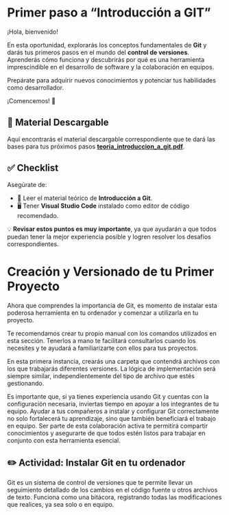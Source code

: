 # Primer paso a “Introducción a GIT”

¡Hola, bienvenido!  

En esta oportunidad, explorarás los conceptos fundamentales de **Git** y darás tus primeros pasos en el mundo del **control de versiones**. Aprenderás cómo funciona y descubrirás por qué es una herramienta imprescindible en el desarrollo de software y la colaboración en equipos.  

Prepárate para adquirir nuevos conocimientos y potenciar tus habilidades como desarrollador.  

¡Comencemos! 🚀  

## 📖 Material Descargable  
Aquí encontrarás el material descargable correspondiente que te dará las bases para tus próximos pasos **[teoria_introduccion_a_git.pdf](https://github.com/dmikan/Egg2024/blob/main/2_GIT_GITHUB/GIT_GITHUB_1_introduccion_a_git/teoria_introduccion_a_git.pdf)**.  

## ✅ Checklist  

Asegúrate de:  

- 📖 Leer el material teórico de **Introducción a Git**.  
- 🖥️ Tener **Visual Studio Code** instalado como editor de código recomendado.  


💡 **Revisar estos puntos es muy importante**, ya que ayudarán a que todos puedan tener la mejor experiencia posible y logren resolver los desafíos correspondientes.  


# Creación y Versionado de tu Primer Proyecto

Ahora que comprendes la importancia de Git, es momento de instalar esta poderosa herramienta en tu ordenador y comenzar a utilizarla en tu proyecto.

Te recomendamos crear tu propio manual con los comandos utilizados en esta sección. Tenerlos a mano te facilitará consultarlos cuando los necesites y te ayudará a familiarizarte con ellos para tus proyectos.

En esta primera instancia, crearás una carpeta que contendrá archivos con los que trabajarás diferentes versiones. La lógica de implementación será siempre similar, independientemente del tipo de archivo que estés gestionando.

Es importante que, si ya tienes experiencia usando Git y cuentas con la configuración necesaria, inviertas tiempo en apoyar a los integrantes de tu equipo. Ayudar a tus compañeros a instalar y configurar Git correctamente no solo fortalecerá tu aprendizaje, sino que también beneficiará el trabajo en equipo. Ser parte de esta colaboración activa te permitirá compartir conocimientos y asegurarte de que todos estén listos para trabajar en conjunto con esta herramienta esencial.

## ✏️ Actividad: Instalar Git en tu ordenador  

Git es un sistema de control de versiones que te permite llevar un seguimiento detallado de los cambios en el código fuente u otros archivos de texto. Funciona como una bitácora, registrando todas las modificaciones que realices, ya sea solo o en equipo.

